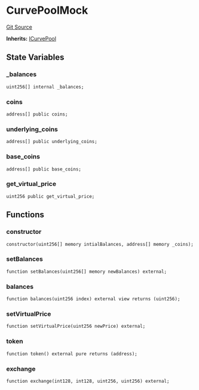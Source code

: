 # CurvePoolMock
[Git Source](https://github.com/larrythecucumber321/protocol/blob/aabf2c9d4120808940fb3be9193cb66ea71ac351/contracts/plugins/mocks/CurvePoolMock.sol)

**Inherits:**
[ICurvePool](/tools/docgen/src/contracts/plugins/assets/convex/PoolTokens.sol/interface.ICurvePool.md)


## State Variables
### _balances

```solidity
uint256[] internal _balances;
```


### coins

```solidity
address[] public coins;
```


### underlying_coins

```solidity
address[] public underlying_coins;
```


### base_coins

```solidity
address[] public base_coins;
```


### get_virtual_price

```solidity
uint256 public get_virtual_price;
```


## Functions
### constructor


```solidity
constructor(uint256[] memory intialBalances, address[] memory _coins);
```

### setBalances


```solidity
function setBalances(uint256[] memory newBalances) external;
```

### balances


```solidity
function balances(uint256 index) external view returns (uint256);
```

### setVirtualPrice


```solidity
function setVirtualPrice(uint256 newPrice) external;
```

### token


```solidity
function token() external pure returns (address);
```

### exchange


```solidity
function exchange(int128, int128, uint256, uint256) external;
```

